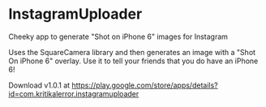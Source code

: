 # InstagramUploader
Cheeky app to generate "Shot on iPhone 6" images for Instagram

Uses the SquareCamera library and then generates an image with a "Shot On iPhone 6" overlay. Use it to tell your friends that you do have an iPhone 6!

Download v1.0.1 at https://play.google.com/store/apps/details?id=com.kritikalerror.instagramuploader
